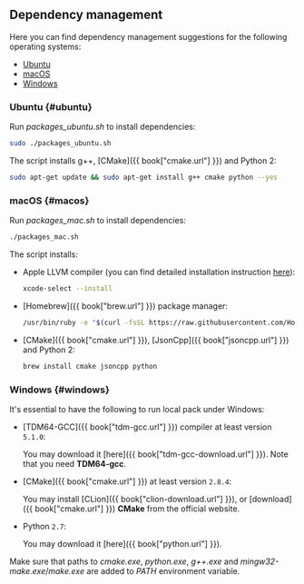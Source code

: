 ## Dependency management

Here you can find dependency management suggestions for the following operating systems:

- [Ubuntu](#ubuntu)
- [macOS](#macos)
- [Windows](#windows)

### Ubuntu {#ubuntu}

Run *packages_ubuntu.sh* to install dependencies:

```bash
sudo ./packages_ubuntu.sh
```

The script installs g++, [CMake]({{ book["cmake.url"] }}) and Python 2:

```bash
sudo apt-get update && sudo apt-get install g++ cmake python --yes
```

### macOS {#macos}

Run *packages_mac.sh* to install dependencies:

```bash
./packages_mac.sh
```
The script installs:

- Apple LLVM compiler (you can find detailed installation instruction [here](http://osxdaily.com/2014/02/12/install-command-line-tools-mac-os-x/)):

  ```bash
  xcode-select --install
  ```

- [Homebrew]({{ book["brew.url"] }}) package manager:

  ```bash
  /usr/bin/ruby -e "$(curl -fsSL https://raw.githubusercontent.com/Homebrew/install/master/install)"
  ```

- [CMake]({{ book["cmake.url"] }}), [JsonCpp]({{ book["jsoncpp.url"] }}) and Python 2:

  ```bash
  brew install cmake jsoncpp python
  ```

### Windows {#windows}

It's essential to have the following to run local pack under Windows:

- [TDM64-GCC]({{ book["tdm-gcc.url"] }}) compiler at least version `5.1.0`:

  You may download it [here]({{ book["tdm-gcc-download.url"] }}).
  Note that you need **TDM64-gcc**.

- [CMake]({{ book["cmake.url"] }}) at least version `2.8.4`:

  You may install [CLion]({{ book["clion-download.url"] }}), or [download]({{ book["cmake.url"] }}) **CMake** from the official website.

- Python `2.7`:

  You may download it [here]({{ book["python.url"] }}).

Make sure that paths to *cmake.exe*, *python.exe*, *g++.exe* and *mingw32-make.exe*/*make.exe* are added to *PATH* environment variable.
